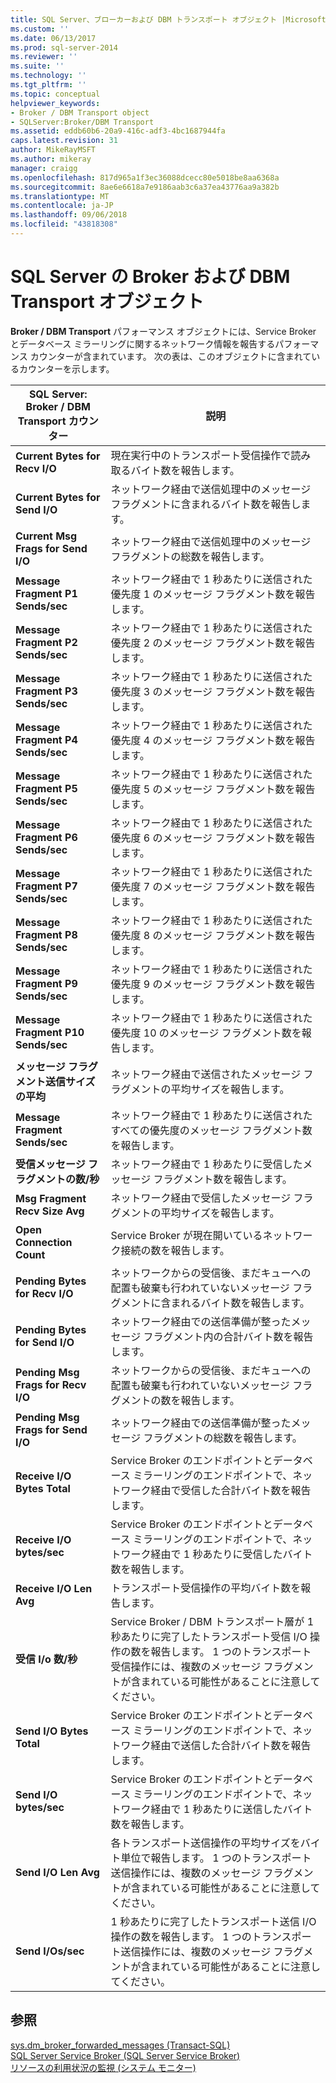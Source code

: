 ```yaml
---
title: SQL Server、ブローカーおよび DBM トランスポート オブジェクト |Microsoft Docs
ms.custom: ''
ms.date: 06/13/2017
ms.prod: sql-server-2014
ms.reviewer: ''
ms.suite: ''
ms.technology: ''
ms.tgt_pltfrm: ''
ms.topic: conceptual
helpviewer_keywords:
- Broker / DBM Transport object
- SQLServer:Broker/DBM Transport
ms.assetid: eddb60b6-20a9-416c-adf3-4bc1687944fa
caps.latest.revision: 31
author: MikeRayMSFT
ms.author: mikeray
manager: craigg
ms.openlocfilehash: 817d965a1f3ec36088dcecc80e5018be8aa6368a
ms.sourcegitcommit: 8ae6e6618a7e9186aab3c6a37ea43776aa9a382b
ms.translationtype: MT
ms.contentlocale: ja-JP
ms.lasthandoff: 09/06/2018
ms.locfileid: "43818308"
---
```

# <a name="sql-server-broker-and-dbm-transport-object"></a>SQL Server の Broker および DBM Transport オブジェクト
  **Broker / DBM Transport** パフォーマンス オブジェクトには、Service Broker とデータベース ミラーリングに関するネットワーク情報を報告するパフォーマンス カウンターが含まれています。 次の表は、このオブジェクトに含まれているカウンターを示します。  
  
|SQL Server: Broker / DBM Transport カウンター|説明|  
|------------------------------------------------|-----------------|  
|**Current Bytes for Recv I/O**|現在実行中のトランスポート受信操作で読み取るバイト数を報告します。|  
|**Current Bytes for Send I/O**|ネットワーク経由で送信処理中のメッセージ フラグメントに含まれるバイト数を報告します。|  
|**Current Msg Frags for Send I/O**|ネットワーク経由で送信処理中のメッセージ フラグメントの総数を報告します。|  
|**Message Fragment P1 Sends/sec**|ネットワーク経由で 1 秒あたりに送信された優先度 1 のメッセージ フラグメント数を報告します。|  
|**Message Fragment P2 Sends/sec**|ネットワーク経由で 1 秒あたりに送信された優先度 2 のメッセージ フラグメント数を報告します。|  
|**Message Fragment P3 Sends/sec**|ネットワーク経由で 1 秒あたりに送信された優先度 3 のメッセージ フラグメント数を報告します。|  
|**Message Fragment P4 Sends/sec**|ネットワーク経由で 1 秒あたりに送信された優先度 4 のメッセージ フラグメント数を報告します。|  
|**Message Fragment P5 Sends/sec**|ネットワーク経由で 1 秒あたりに送信された優先度 5 のメッセージ フラグメント数を報告します。|  
|**Message Fragment P6 Sends/sec**|ネットワーク経由で 1 秒あたりに送信された優先度 6 のメッセージ フラグメント数を報告します。|  
|**Message Fragment P7 Sends/sec**|ネットワーク経由で 1 秒あたりに送信された優先度 7 のメッセージ フラグメント数を報告します。|  
|**Message Fragment P8 Sends/sec**|ネットワーク経由で 1 秒あたりに送信された優先度 8 のメッセージ フラグメント数を報告します。|  
|**Message Fragment P9 Sends/sec**|ネットワーク経由で 1 秒あたりに送信された優先度 9 のメッセージ フラグメント数を報告します。|  
|**Message Fragment P10 Sends/sec**|ネットワーク経由で 1 秒あたりに送信された優先度 10 のメッセージ フラグメント数を報告します。|  
|**メッセージ フラグメント送信サイズの平均**|ネットワーク経由で送信されたメッセージ フラグメントの平均サイズを報告します。|  
|**Message Fragment Sends/sec**|ネットワーク経由で 1 秒あたりに送信されたすべての優先度のメッセージ フラグメント数を報告します。|  
|**受信メッセージ フラグメントの数/秒**|ネットワーク経由で 1 秒あたりに受信したメッセージ フラグメント数を報告します。|  
|**Msg Fragment Recv Size Avg**|ネットワーク経由で受信したメッセージ フラグメントの平均サイズを報告します。|  
|**Open Connection Count**|Service Broker が現在開いているネットワーク接続の数を報告します。|  
|**Pending Bytes for Recv I/O**|ネットワークからの受信後、まだキューへの配置も破棄も行われていないメッセージ フラグメントに含まれるバイト数を報告します。|  
|**Pending Bytes for Send I/O**|ネットワーク経由での送信準備が整ったメッセージ フラグメント内の合計バイト数を報告します。|  
|**Pending Msg Frags for Recv I/O**|ネットワークからの受信後、まだキューへの配置も破棄も行われていないメッセージ フラグメントの数を報告します。|  
|**Pending Msg Frags for Send I/O**|ネットワーク経由での送信準備が整ったメッセージ フラグメントの総数を報告します。|  
|**Receive I/O Bytes Total**|Service Broker のエンドポイントとデータベース ミラーリングのエンドポイントで、ネットワーク経由で受信した合計バイト数を報告します。|  
|**Receive I/O bytes/sec**|Service Broker のエンドポイントとデータベース ミラーリングのエンドポイントで、ネットワーク経由で 1 秒あたりに受信したバイト数を報告します。|  
|**Receive I/O Len Avg**|トランスポート受信操作の平均バイト数を報告します。|  
|**受信 I/o 数/秒**|Service Broker / DBM トランスポート層が 1 秒あたりに完了したトランスポート受信 I/O 操作の数を報告します。 1 つのトランスポート受信操作には、複数のメッセージ フラグメントが含まれている可能性があることに注意してください。|  
|**Send I/O Bytes Total**|Service Broker のエンドポイントとデータベース ミラーリングのエンドポイントで、ネットワーク経由で送信した合計バイト数を報告します。|  
|**Send I/O bytes/sec**|Service Broker のエンドポイントとデータベース ミラーリングのエンドポイントで、ネットワーク経由で 1 秒あたりに送信したバイト数を報告します。|  
|**Send I/O Len Avg**|各トランスポート送信操作の平均サイズをバイト単位で報告します。 1 つのトランスポート送信操作には、複数のメッセージ フラグメントが含まれている可能性があることに注意してください。|  
|**Send I/Os/sec**|1 秒あたりに完了したトランスポート送信 I/O 操作の数を報告します。 1 つのトランスポート送信操作には、複数のメッセージ フラグメントが含まれている可能性があることに注意してください。|  
  
## <a name="see-also"></a>参照  
 [sys.dm_broker_forwarded_messages &#40;Transact-SQL&#41;](/sql/relational-databases/system-dynamic-management-views/sys-dm-broker-forwarded-messages-transact-sql)   
 [SQL Server Service Broker (SQL Server Service Broker)](../../database-engine/configure-windows/sql-server-service-broker.md)   
 [リソースの利用状況の監視 &#40;システム モニター&#41;](monitor-resource-usage-system-monitor.md)  
  
  

